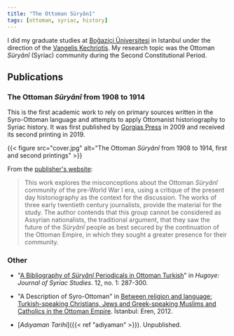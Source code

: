 ```yaml
---
title: "The Ottoman Süryânî"
tags: [ottoman, syriac, history]
---
```


I did my graduate studies at [Boğaziçi Üniversitesi](http://www.boun.edu.tr/) in Istanbul under the direction of the [Vangelis Kechriotis](https://www.degruyter.com/document/doi/10.1515/soeu-2015-630408/html). My research topic was the Ottoman *Süryânî* (Syriac) community during the Second Constitutional Period.

## Publications

### The Ottoman *Süryânî* from 1908 to 1914

This is the first academic work to rely on primary sources written in the Syro-Ottoman language and attempts to apply Ottomanist historiography to Syriac history. It was first published by [Gorgias Press](https://www.gorgiaspress.com/) in 2009 and received its second printing in 2019.

{{< figure src="cover.jpg" alt="The Ottoman *Süryânî* from 1908 to 1914, first and second printings" >}}

From the [publisher's website](https://www.gorgiaspress.com/benjamin-trigona-harany):

> This work explores the misconceptions about the Ottoman *Süryânî* community of the pre-World War I era, using a critique of the present day historiography as the context for the discussion. The works of three early twentieth century journalists, provide the material for the study. The author contends that this group cannot be considered as Assyrian nationalists, the traditional argument, that they saw the future of the *Süryânî* people as best secured by the continuation of the Ottoman Empire, in which they sought a greater presence for their community.

### Other

* "[A Bibliography of *Süryânî* Periodicals in Ottoman Turkish](https://hugoye.bethmardutho.org/article/hv12n2trigona-harany)" in *Hugoye: Journal of Syriac Studies*. 12, no. 1: 287-300.

* "A Description of Syro-Ottoman" in [Between religion and language: Turkish-speaking Christians, Jews and Greek-speaking Muslims and Catholics in the Ottoman Empire](https://www.worldcat.org/title/between-religion-and-language-turkish-speaking-christians-jews-and-greek-speaking-muslims-and-catholics-in-the-ottoman-empire/oclc/767885939). İstanbul: Eren, 2012. 

* [*Adıyaman Tarihi*]({{< ref "adiyaman" >}}). Unpublished.
